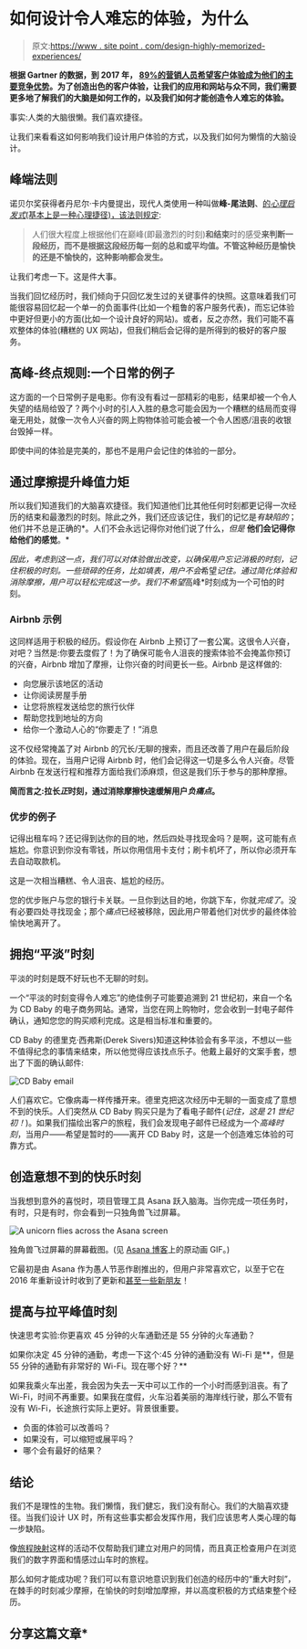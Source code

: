 # 如何设计令人难忘的体验，为什么

> 原文:[https://www . site point . com/design-highly-memorized-experiences/](https://www.sitepoint.com/design-highly-memorable-experiences/)

**根据 Gartner 的数据，到 2017 年， [89%的营销人员希望客户体验成为他们的主要竞争优势](https://www.gartner.com/marketing/customer-experience)。为了创造出色的客户体验，让我们的应用和网站与众不同，我们需要更多地了解我们的大脑是如何工作的，以及我们如何才能创造令人难忘的体验。**

事实:人类的大脑很懒。我们喜欢捷径。

让我们来看看这如何影响我们设计用户体验的方式，以及我们如何为懒惰的大脑设计。

## 峰端法则

诺贝尔奖获得者丹尼尔·卡内曼提出，现代人类使用一种叫做**峰-尾法则**、[的*心理启发式*(基本上是一种心理捷径)，该法则规定](https://en.wikipedia.org/wiki/Peak%E2%80%93end_rule):

> 人们很大程度上根据他们在巅峰(即最激烈的时刻)**和结束**时的感受**来判断一段经历，而不是根据这段经历每一刻的总和或平均值。不管这种经历是愉快的还是不愉快的，这种影响都会发生。**

让我们考虑一下。这是件大事。

当我们回忆经历时，我们倾向于只回忆发生过的关键事件的快照。这意味着我们可能很容易回忆起一个单一的负面事件(比如一个粗鲁的客户服务代表)，而忘记体验中更好但更小的方面(比如一个设计良好的网站)。或者，反之亦然，我们可能不喜欢整体的体验(糟糕的 UX 网站)，但我们稍后会记得的是所得到的极好的客户服务。

## 高峰-终点规则:一个日常的例子

这方面的一个日常例子是电影。你有没有看过一部精彩的电影，结果却被一个令人失望的结局给毁了？两个小时的引人入胜的悬念可能会因为一个糟糕的结局而变得毫无用处，就像一次令人兴奋的网上购物体验可能会被一个令人困惑/沮丧的收银台毁掉一样。

即使中间的体验是完美的，那也不是用户会记住的体验的一部分。

## 通过摩擦提升峰值力矩

所以我们知道我们的大脑喜欢捷径。我们知道他们比其他任何时刻都更记得一次经历的结束和最激烈的时刻。除此之外，我们还应该记住，我们的记忆是*有缺陷的*；他们并不总是正确的*。人们不会永远记得你对他们说了什么，*但是* **他们会记得你给他们的感觉**。*

 *因此，考虑到这一点，我们可以对体验做出改变，以确保用户忘记消极的时刻，记住积极的时刻。一些琐碎的任务，比如填表，用户不会*希望*记住。通过简化体验和消除摩擦，用户可以轻松完成这一步。我们不希望*高峰*时刻成为一个可怕的时刻。

### Airbnb 示例

这同样适用于积极的经历。假设你在 Airbnb 上预订了一套公寓。这很令人兴奋，对吧？当然是:你要去度假了！为了确保可能令人沮丧的搜索体验不会掩盖你预订的兴奋，Airbnb 增加了摩擦，让你兴奋的时间更长一些。Airbnb 是这样做的:

*   向您展示该地区的活动
*   让你阅读房屋手册
*   让您将旅程发送给您的旅行伙伴
*   帮助您找到地址的方向
*   给你一个激动人心的“你要走了！”消息

这不仅经常掩盖了对 Airbnb 的冗长/无聊的搜索，而且还改善了用户在最后阶段的体验。现在，当用户记得 Airbnb 时，他们会记得这一切是多么令人兴奋。尽管 Airbnb 在发送行程和推荐方面给我们添麻烦，但这是我们乐于参与的那种摩擦。

**简而言之:拉长*正*时刻，通过消除摩擦快速缓解用户*负痛点*。**

### 优步的例子

记得出租车吗？还记得到达你的目的地，然后四处寻找现金吗？是啊，这可能有点尴尬。你意识到你没有零钱，所以你用信用卡支付；刷卡机坏了，所以你必须开车去自动取款机。

这是一次相当糟糕、令人沮丧、尴尬的经历。

您的优步账户与您的银行卡关联。一旦你到达目的地，你跳下车，你就*完成了*。没有必要四处寻找现金；那个*痛点*已经被移除，因此用户带着他们对优步的最终体验愉快地离开了。

## 拥抱“平淡”时刻

平淡的时刻是既不好玩也不无聊的时刻。

一个“平淡的时刻变得令人难忘”的绝佳例子可能要追溯到 21 世纪初，来自一个名为 CD Baby 的电子商务网站。通常，当您在网上购物时，您会收到一封电子邮件确认，通知您您的购买顺利完成。这是相当标准和重要的。

CD Baby 的德里克·西弗斯(Derek Sivers)知道这种体验会有多平淡，不想以一些不值得纪念的事情来结束，所以他觉得应该找点乐子。他戴上最好的文案手套，想出了下面的确认邮件:

![CD Baby email](../Images/b702337d480b5ee14ce1e7410ab92f01.png)

人们喜欢它。它像病毒一样传播开来。德里克把这次经历中无聊的一面变成了意想不到的快乐。人们突然从 CD Baby 购买只是为了看电子邮件(*记住，这是 21 世纪初！*)。如果我们描绘出客户的旅程，我们会发现电子邮件已经成为一个*高峰时刻*，当用户——希望是暂时的——离开 CD Baby 时，这是一个创造难忘体验的可靠方式。

## 创造意想不到的快乐时刻

当我想到意外的喜悦时，项目管理工具 Asana 跃入脑海。当你完成一项任务时，有时，只是有时，你会看到一只独角兽飞过屏幕。

![A unicorn flies across the Asana screen](../Images/deceeeef161206d3db5ec4b7d1dfb15e.png)

独角兽飞过屏幕的屏幕截图。(见 [Asana 博客](https://blog.asana.com/wp-content/post-images/Unicorn_1.gif)上的原动画 GIF。)

它最初是由 Asana 作为愚人节恶作剧推出的，但用户非常喜欢它，以至于它在 2016 年重新设计时收到了更新和[甚至一些新朋友](https://blog.asana.com/2016/03/new-celebrations/)！

## 提高与拉平峰值时刻

快速思考实验:你更喜欢 45 分钟的火车通勤还是 55 分钟的火车通勤？

如果你决定 45 分钟的通勤，考虑一下这个:45 分钟的通勤没有 Wi-Fi 是**，但是 55 分钟的通勤有非常好的 Wi-Fi。现在哪个好？**

如果我乘火车出差，我会因为失去一天中可以工作的一个小时而感到沮丧。有了 Wi-Fi，时间不再重要。如果我在度假，火车沿着美丽的海岸线行驶，那么不管有没有 Wi-Fi，长途旅行实际上更好。背景很重要。

*   负面的体验可以改善吗？
*   如果没有，可以缩短或展平吗？
*   哪个会有最好的结果？

## 结论

我们不是理性的生物。我们懒惰，我们健忘，我们没有耐心。我们的大脑喜欢捷径。当我们设计 UX 时，所有这些事实都会发挥作用，我们应该思考人类心理的每一步缺陷。

像[旅程映射](https://www.sitepoint.com/how-to-improve-user-experience-with-customer-journey-optimization/)这样的活动不仅帮助我们建立对用户的同情，而且真正检查用户在浏览我们的数字界面和情感过山车时的旅程。

那么如何才能成功呢？我们可以有意识地意识到我们创造的经历中的“重大时刻”，在棘手的时刻减少摩擦，在愉快的时刻增加摩擦，并以高度积极的方式结束整个经历。

## 分享这篇文章*
